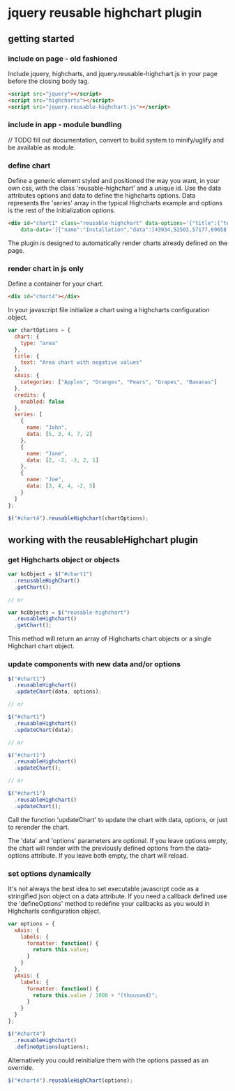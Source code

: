 # jquery reusable highchart plugin

## getting started

### include on page - old fashioned

Include jquery, highcharts, and jquery.reusable-highchart.js in your page before the closing body tag.

```html
<script src="jquery"></script>
<script src="highcharts"></script>
<script src="jquery.reusable-highchart.js"></script>
```

### include in app - module bundling

// TODO fill out documentation, convert to build system to minify/uglify and be available as module.

### define chart

Define a generic element styled and positioned the way you want, in your own css, with the class 'reusable-highchart' and a unique id. Use the data attributes options and data to define the highcharts options. Data represents the 'series' array in the typical Highcharts example and options is the rest of the initialization options.

```html
<div id="chart1" class="reusable-highchart" data-options='{"title":{"text":"Solar Employment Growth by Sector, 2010-2016"},"subtitle":{"text":"Source: thesolarfoundation.com"},"yAxis":{"title":{"text":"Number of Employees"}},"legend":{"layout":"vertical","align":"right","verticalAlign":"middle"},"plotOptions":{"series":{"label":{"connectorAllowed":false},"pointStart":2010}},"responsive":{"rules":[{"condition":{"maxWidth":500},"chartOptions":{"legend":{"layout":"horizontal","align":"center","verticalAlign":"bottom"}}}]}}'
    data-data='[{"name":"Installation","data":[43934,52503,57177,69658,97031,119931,137133,154175]},{"name":"Manufacturing","data":[24916,24064,29742,29851,32490,30282,38121,40434]},{"name":"Sales & Distribution","data":[11744,17722,16005,19771,20185,24377,32147,39387]},{"name":"Project Development","data":[null,null,7988,12169,15112,22452,34400,34227]},{"name":"Other","data":[12908,5948,8105,11248,8989,11816,18274,18111]}]'></div>
```

The plugin is designed to automatically render charts already defined on the page.

### render chart in js only

Define a container for your chart.

```html
<div id="chart4"></div>
```

In your javascript file initialize a chart using a highcharts configuration object.

```javascript
var chartOptions = {
  chart: {
    type: "area"
  },
  title: {
    text: "Area chart with negative values"
  },
  xAxis: {
    categories: ["Apples", "Oranges", "Pears", "Grapes", "Bananas"]
  },
  credits: {
    enabled: false
  },
  series: [
    {
      name: "John",
      data: [5, 3, 4, 7, 2]
    },
    {
      name: "Jane",
      data: [2, -2, -3, 2, 1]
    },
    {
      name: "Joe",
      data: [3, 4, 4, -2, 5]
    }
  ]
};

$("#chart4").reusableHighchart(chartOptions);
```

## working with the reusableHighchart plugin

### get Highcharts object or objects

```javascript
var hcObject = $("#chart1")
  .resusableHighChart()
  .getChart();

// or

var hcObjects = $("reusable-highchart")
  .reusableHighchart()
  .getChart();
```

This method will return an array of Highcharts chart objects or a single Highchart chart object.

### update components with new data and/or options

```javascript
$("#chart1")
  .reusableHighchart()
  .updateChart(data, options);

// or

$("#chart1")
  .reusableHighchart()
  .updateChart(data);

// or

$("#chart1")
  .reusableHighchart()
  .updateChart();

// or

$("#chart1")
  .reusableHighchart()
  .updateChart();
```

Call the function 'updateChart' to update the chart with data, options, or just to rerender the chart.

The 'data' and 'options' parameters are optional. If you leave options empty, the chart will render with the previously defined options from the data-options attribute. If you leave both empty, the chart will reload.

### set options dynamically

It's not always the best idea to set executable javascript code as a stringified json object on a data attribute. If you need a callback defined use the 'defineOptions' method to redefine your callbacks as you would in Highcharts configuration object.

```javascript
var options = {
  xAxis: {
    labels: {
      formatter: function() {
        return this.value;
      }
    }
  },
  yAxis: {
    labels: {
      formatter: function() {
        return this.value / 1000 + "(thousand)";
      }
    }
  }
};

$("#chart4")
  .reusableHighchart()
  .defineOptions(options);
```

Alternatively you could reinitialize them with the options passed as an override.

```javascript
$("#chart4").reusableHighChart(options);
```
